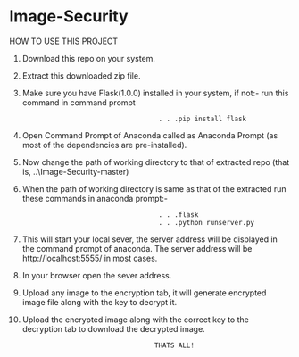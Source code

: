 # Image-Security
 HOW TO USE THIS PROJECT 
   1.  Download this repo on your system.
   2.  Extract this downloaded zip file.
   3.  Make sure you have Flask(1.0.0) installed in your system, if not:-
                                             run this command in command prompt
                                            
                                            
                                             . . .pip install flask
   4.  Open Command Prompt of Anaconda called as Anaconda Prompt (as most of the dependencies are pre-installed).
   5.  Now change the path of working directory to that of extracted repo (that is, ..\Image-Security-master)
   6.  When the path of working directory is same as that of the extracted run these commands in anaconda prompt:-
  
   
                                             . . .flask
                                             . . .python runserver.py
   7.  This will start your local sever, the server address will be displayed in the command prompt of anaconda.
       The server address will be http://localhost:5555/ in most cases.
   8.  In your browser open the sever address.
   9.  Upload any image to the encryption tab, it will generate encrypted image file along with the key to decrypt it.
   10. Upload the encrypted image along with the correct key to the decryption tab to download the decrypted image.
   
                                            THATS ALL!

